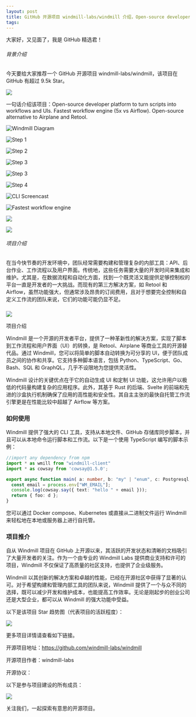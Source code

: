 ```yaml
---
layout: post
title: GitHub 开源项目 windmill-labs/windmill 介绍，Open-source developer platform to turn scripts into workflows and UIs. Fastest workflow engine (5x vs Airflow). Open-source alternative to Airplane and Retool.
tags: 
---
```


大家好，又见面了，我是 GitHub 精选君！

###### 背景介绍

今天要给大家推荐一个 GitHub 开源项目 windmill-labs/windmill，该项目在 GitHub 有超过 9.5k Star。

![](https://stats.deeptrain.net/repo/windmill-labs/windmill/?theme=light)

一句话介绍该项目：Open-source developer platform to turn scripts into workflows and UIs. Fastest workflow engine (5x vs Airflow). Open-source alternative to Airplane and Retool.




![Windmill Diagram](https://raw.githubusercontent.com/windmill-labs/windmill/master/./imgs/stacks.svg)

![Step 1](https://raw.githubusercontent.com/windmill-labs/windmill/master/./imgs/windmill-editor.png)

![Step 2](https://raw.githubusercontent.com/windmill-labs/windmill/master/./imgs/windmill-run.png)

![Step 3](https://raw.githubusercontent.com/windmill-labs/windmill/master/./imgs/windmill-result.png)

![Step 3](https://raw.githubusercontent.com/windmill-labs/windmill/master/./imgs/windmill-flow.png)

![Step 4](https://raw.githubusercontent.com/windmill-labs/windmill/master/./imgs/windmill-builder.png)

![CLI Screencast](https://raw.githubusercontent.com/windmill-labs/windmill/master/./cli/vhs/output/setup.gif)

![Fastest workflow engine](https://raw.githubusercontent.com/windmill-labs/windmill/master/./imgs/fastest.png)

![](https://raw.githubusercontent.com/windmill-labs/windmill/master/./imgs/windmill-banner.png)

![](https://discordapp.com/api/guilds/930051556043276338/widget.png)


###### 项目介绍

在当今快节奏的开发环境中，团队经常需要构建和管理复杂的内部工具：API、后台作业、工作流程以及用户界面。传统地，这些任务需要大量的开发时间来集成和维护。尤其是，在数据流程和自动化方面，找到一个既灵活又能提供足够控制权的平台一直是开发者的一大挑战。而现有的第三方解决方案，如 Retool 和 Airflow，虽然功能强大，但通常涉及昂贵的订阅费用，且对于想要完全控制和自定义工作流的团队来说，它们的功能可能仍显不足。

### 

![](https://raw.githubusercontent.com/ZhuPeng/pic/master/mac/compress_tmp-2af2ff8c6290021f78ce7bf081633216.png)

项目介绍

Windmill 是一个开源的开发者平台，提供了一种革新性的解决方案，实现了脚本到工作流程和用户界面（UI）的转换，是 Retool、Airplane 等商业工具的开源替代品。通过 Windmill，您可以将简单的脚本自动转换为可分享的 UI，便于团队成员之间的协作和共享。它支持多种脚本语言，包括 Python、TypeScript、Go、Bash、SQL 和 GraphQL，几乎不设限地为您提供灵活性。

Windmill 设计的关键优点在于它的自动生成 UI 和定制 UI 功能，这允许用户以极低的代码量构建复杂的应用程序。此外，其基于 Rust 的后端、Svelte 的前端和先进的沙盒执行机制确保了应用的高性能和安全性。其自主主张的最快自托管工作流引擎更是在性能比较中超越了 Airflow 等方案。

### 如何使用

Windmill 提供了强大的 CLI 工具，支持从本地文件、GitHub 存储库同步脚本，并且可以从本地命令运行脚本和工作流。以下是一个使用 TypeScript 编写的脚本示例：

```typescript
//import any dependency from npm
import * as wmill from "windmill-client"
import * as cowsay from 'cowsay@1.5.0';

export async function main( a: number, b: "my" | "enum", c: Postgresql, d = "default string", e = { nested: "object" } ) {
  const email = process.env["WM_EMAIL"];
  console.log(cowsay.say({ text: "hello " + email }));
  return { foo: d };
}
```

您可以通过 Docker compose、Kubernetes 或直接从二进制文件运行 Windmill 来轻松地在本地或服务器上进行自托管。

### 项目推介

自从 Windmill 项目在 GitHub 上开源以来，其活跃的开发状态和清晰的文档吸引了大量开发者的关注。作为一个由专业的 Windmill Labs 提供商业支持和许可的项目，Windmill 不仅保证了高质量的社区支持，也提供了企业级服务。

Windmill 以其创新的解决方案和卓越的性能，已经在开源社区中获得了显著的认可。对于希望构建和管理内部工具的团队来说，Windmill 提供了一个与众不同的选择，既可以减少开发和维护成本，也能提高工作效率。无论是刚起步的创业公司还是大型企业，都可以从 Windmill 的强大功能中受益。

以下是该项目 Star 趋势图（代表项目的活跃程度）：

![](https://api.star-history.com/svg?repos=windmill-labs/windmill&type=Timeline)

更多项目详情请查看如下链接。

开源项目地址：https://github.com/windmill-labs/windmill 

开源项目作者：windmill-labs

开源协议：

以下是参与项目建设的所有成员：

![](https://contrib.rocks/image?repo=windmill-labs/windmill)

关注我们，一起探索有意思的开源项目。

